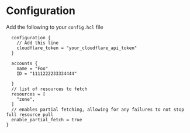 # Configuration


Add the following to your `config.hcl` file

```provider "cloudflare" {
  configuration {
    // Add this line    
    cloudflare_token = "your_cloudflare_api_token"
  }
   
  accounts {
    name = "Foo"
    ID = "1111222233334444"

  }
  // list of resources to fetch
  resources = [
    "zone",
  ]
  // enables partial fetching, allowing for any failures to not stop full resource pull
  enable_partial_fetch = true
}